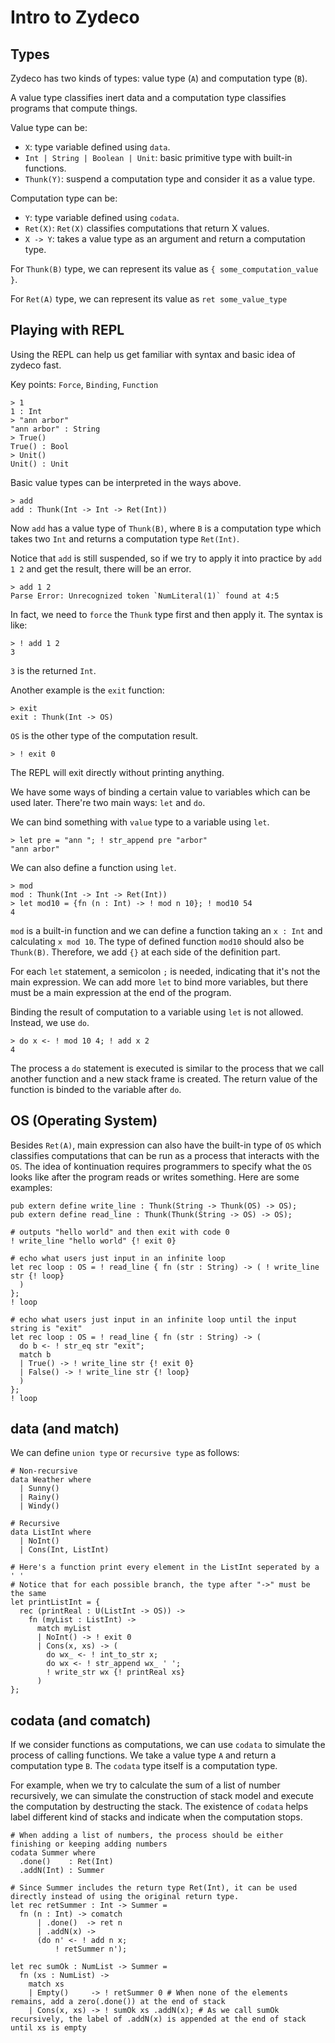 # Intro to Zydeco
## Types
Zydeco has two kinds of types: value type (`A`) and computation type (`B`). 

A value type classifies inert data and a computation type classifies programs that compute things.

Value type can be: 
- `X`: type variable defined using `data`.
- `Int | String | Boolean | Unit`: basic primitive type with built-in functions.
- `Thunk(Y)`: suspend a computation type and consider it as a value type. 

Computation type can be:
- `Y`: type variable defined using `codata`.
- `Ret(X)`: `Ret(X)` classifies computations that return X values.
- `X -> Y`: takes a value type as an argument and return a computation type.

For `Thunk(B)` type, we can represent its value as `{ some_computation_value }`.

For `Ret(A)` type, we can represent its value as `ret some_value_type`

## Playing with REPL
Using the REPL can help us get familiar with syntax and basic idea of zydeco fast. 

Key points: `Force`, `Binding`, `Function`
```
> 1
1 : Int
> "ann arbor"
"ann arbor" : String
> True()
True() : Bool
> Unit()
Unit() : Unit
```
Basic value types can be interpreted in the ways above.
```
> add
add : Thunk(Int -> Int -> Ret(Int))
```
Now `add` has a value type of `Thunk(B)`, where `B` is a computation type which takes two `Int` and returns a computation type `Ret(Int)`.

Notice that `add` is still suspended, so if we try to apply it into practice by `add 1 2` and get the result, there will be an error.
```
> add 1 2
Parse Error: Unrecognized token `NumLiteral(1)` found at 4:5
```
In fact, we need to `force` the `Thunk` type first and then apply it. The syntax is like:
```
> ! add 1 2
3
```
`3` is the returned `Int`.

Another example is the `exit` function:
```
> exit
exit : Thunk(Int -> OS)
```
`OS` is the other type of the computation result.
```
> ! exit 0
```
The REPL will exit directly without printing anything.

We have some ways of binding a certain value to variables which can be used later. There're two main ways: `let` and `do`.

We can bind something with `value` type to a variable using `let`. 
```
> let pre = "ann "; ! str_append pre "arbor"
"ann arbor"
```

We can also define a function using `let`.
```
> mod
mod : Thunk(Int -> Int -> Ret(Int))
> let mod10 = {fn (n : Int) -> ! mod n 10}; ! mod10 54
4
```
`mod` is a built-in function and we can define a function taking an `x : Int` and calculating `x mod 10`. The type of defined function `mod10` should also be `Thunk(B)`. Therefore, we add `{}` at each side of the definition part.

For each `let` statement, a semicolon `;` is needed, indicating that it's not the main expression. We can add more `let` to bind more variables, but there must be a main expression at the end of the program.

Binding the result of computation to a variable using `let` is not allowed. Instead, we use `do`.
```
> do x <- ! mod 10 4; ! add x 2    
4
```
The process a `do` statement is executed is similar to the process that we call another function and a new stack frame is created. The return value of the function is binded to the variable after `do`.


## OS (Operating System)
Besides `Ret(A)`, main expression can also have the built-in type of `OS` which classifies computations that can be run as a process that interacts with the `OS`. The idea of kontinuation requires programmers to specify what the `OS` looks like after the program reads or writes something. Here are some examples:
```
pub extern define write_line : Thunk(String -> Thunk(OS) -> OS);
pub extern define read_line : Thunk(Thunk(String -> OS) -> OS);

# outputs "hello world" and then exit with code 0
! write_line "hello world" {! exit 0}

# echo what users just input in an infinite loop
let rec loop : OS = ! read_line { fn (str : String) -> ( ! write_line str {! loop} 
  )
};
! loop

# echo what users just input in an infinite loop until the input string is "exit"
let rec loop : OS = ! read_line { fn (str : String) -> (
  do b <- ! str_eq str "exit";
  match b
  | True() -> ! write_line str {! exit 0}
  | False() -> ! write_line str {! loop}
  )
};
! loop
```
## data (and match)
We can define `union type` or `recursive type` as follows:
```
# Non-recursive
data Weather where
  | Sunny()
  | Rainy()
  | Windy()

# Recursive
data ListInt where
  | NoInt()
  | Cons(Int, ListInt)

# Here's a function print every element in the ListInt seperated by a ' '
# Notice that for each possible branch, the type after "->" must be the same
let printListInt = {
  rec (printReal : U(ListInt -> OS)) ->
    fn (myList : ListInt) ->
      match myList
      | NoInt() -> ! exit 0
      | Cons(x, xs) -> (
        do wx_ <- ! int_to_str x;
        do wx <- ! str_append wx_ ' ';
        ! write_str wx {! printReal xs}
      )
};
```

## codata (and comatch)
If we consider functions as computations, we can use `codata` to simulate the process of calling functions. We take a value type `A` and return a computation type `B`. The `codata` type itself is a computation type.

For example, when we try to calculate the sum of a list of number recursively, we can simulate the construction of stack model and execute the computation by destructing the stack. The existence of `codata` helps label different kind of stacks and indicate when the computation stops.
```
# When adding a list of numbers, the process should be either finishing or keeping adding numbers
codata Summer where
  .done()    : Ret(Int) 
  .addN(Int) : Summer

# Since Summer includes the return type Ret(Int), it can be used directly instead of using the original return type.
let rec retSummer : Int -> Summer =
  fn (n : Int) -> comatch
      | .done()  -> ret n
      | .addN(x) ->
      (do n' <- ! add n x;
          ! retSummer n');

let rec sumOk : NumList -> Summer =
  fn (xs : NumList) ->
    match xs
    | Empty()     -> ! retSummer 0 # When none of the elements remains, add a zero(.done()) at the end of stack
    | Cons(x, xs) -> ! sumOk xs .addN(x); # As we call sumOk recursively, the label of .addN(x) is appended at the end of stack until xs is empty
```

